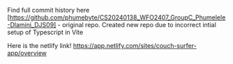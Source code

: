 Find full commit history here [https://github.com/phumebyte/CS20240138_WFO2407_GroupC_Phumelele-Dlamini_DJS09] - original repo. Created new repo due to incorrect intial setup of Typescript in Vite

Here is the netlify link! https://app.netlify.com/sites/couch-surfer-app/overview 
